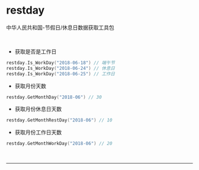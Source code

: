 # restday
中华人民共和国-节假日/休息日数据获取工具包

<br>

- 获取是否是工作日
```go
restday.Is_WorkDay("2018-06-18") // 端午节
restday.Is_WorkDay("2018-06-24") // 休息日
restday.Is_WorkDay("2018-06-25") // 工作日
```

- 获取月份天数
```go
restday.GetMonthDay("2018-06") // 30
```

- 获取月份休息日天数
```go
restday.GetMonthRestDay("2018-06") // 10
```

- 获取月份工作日天数
```go
restday.GetMonthWorkDay("2018-06") // 20
```

<br>

------